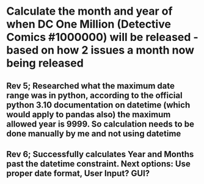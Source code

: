 # Calculate the month and year of when DC One Million (Detective Comics #1000000) will be released - based on how 2 issues a month now being released 

## Rev 5; Researched what the maximum date range was in python, according to the official python 3.10 documentation on datetime (which would apply to pandas also) the maximum allowed year is 9999. So calculation needs to be done manually by me and not using datetime

## Rev 6; Successfully calculates Year and Months past the datetime constraint. Next options: Use proper date format, User Input? GUI?